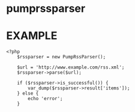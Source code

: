 # pumprssparser

EXAMPLE
=========================
```
<?php
    $rssparser = new PumpRssParser();

    $url = 'http://www.example.com/rss.xml';
    $rssparser->parse($url);

    if ($rssparser->is_successful()) {
        var_dump($rssparser->result['items']);
    } else {
        echo 'error';
    }

```
